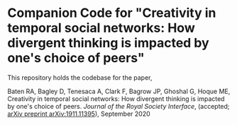 # Companion Code for "Creativity in temporal social networks: How divergent thinking is impacted by one's choice of peers"

This repository holds the codebase for the paper,

Baten RA, Bagley D, Tenesaca A, Clark F, Bagrow JP, Ghoshal G, Hoque ME, Creativity in temporal social networks: How divergent thinking is impacted by one's choice of peers. _Journal of the Royal Society Interface_, (accepted; [arXiv preprint arXiv:1911.11395](https://arxiv.org/pdf/1911.11395.pdf)), September 2020


